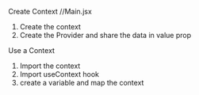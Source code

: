 Create Context
//Main.jsx
1. Create the context
2. Create the Provider and share the data in value prop

Use a Context
1. Import the context
2. Import useContext hook
3. create a variable and map the context